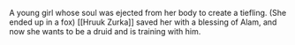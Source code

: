 A young girl whose soul was ejected from her body to create a tiefling. (She ended up in a fox)
[[Hruuk Zurka]] saved her with a blessing of Alam, and now she wants to be a druid and is training with him.